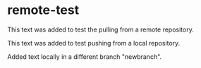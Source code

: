 # remote-test

This text was added to test the pulling from a remote repository.

This text was added to test pushing from a local repository.



Added text locally in a different branch "newbranch".